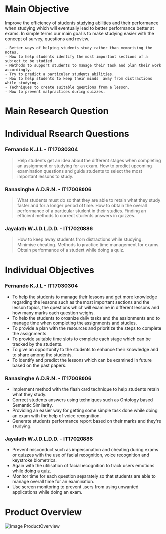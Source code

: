 # Main Objective
Improve the efficiency of students studying abilities and their performance when studying which will eventually lead to better performance better at exams. In simple terms our main goal is to make studying easier with the concept of survey, questions and review.

	- Better ways of helping students study rather than memorising the notes. 
	- How to help students identify the most important sections of a subject to be studied.
	- Methods to support students to manage their task and plan their work accordingly.
	- Try to predict a particular students abilities. 
	- How to help students to keep their minds  away from distractions while studying.
	- Techniques to create suitable questions from a lesson.
	- How to prevent malpractices during quizzes. 

# Main Research Question


# Individual Rsearch Questions
### Fernando K.J.L - IT17030304
> Help students get an idea about the different stages when completing an assignment or studying for an exam.
> How to predict upcoming examination questions and guide students to select the most important lessons to study.

### Ranasinghe A.D.R.N. - IT17008006
> What students must do so that they are able to retain what they study faster and for a longer period of time.
> How to obtain the overall performance of a particular student in their studies.
> Finding an efficient methods to correct students answers in quizzes.

### Jayalath W.J.D.L.D.D. - IT17020886
> How to keep away students from distractions while studying.
> Minimise cheating.
> Methods to practice time management for exams.
> Obtain performance of a student while doing a quiz.


# Individual Objectives
### Fernando K.J.L - IT17030304
- To help the students to manage their lessons and get more knowledge regarding the lessons such as the most important sections and the lesson topics, the questions which will examine in different lessons and how many marks each question weighs.
- To help the students to organize daily tasks and the assignments and to manage time when completing the assignments and studies.
- To provide a plan with the resources and prioritize the steps to complete the assignments.
- To provide suitable time slots to complete each stage which can be tracked by the students.
- To give an opportunity to the students to enhance their knowledge and to share among the students.
- To identify and predict the lessons which can be examined in future based on the past papers.

### Ranasinghe A.D.R.N. - IT17008006
- Implement method with the flash card technique to help students retain what they study.
- Correct students answers using techniques such as Ontology based Semantic Similarity.
- Providing an easier way for getting some simple task done while doing an exam with the help of voice recognition.
- Generate students performance report based on their marks and they're studying.

### Jayalath W.J.D.L.D.D. - IT17020886
- Prevent misconduct such as impersonation and cheating during exams or quizzes with the use of facial recognition, voice recognition and keystroke biometrics. 
- Again with the utilisation of facial recognition to track users emotions while doing a quiz.
- Monitor time for each question separately so that students are able to manage overall time for an examination.
- Use screen monitoring to prevent users from using unwanted applications while doing an exam.


# Product Overview

![Image ProductOverview](https://drive.google.com/file/d/1GNnjU0CBV3LFdW9NOkdPPRA-QiGEZ1Xw/view?usp=sharing)
